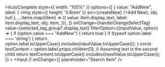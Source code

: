   <AutoComplete
                            style={{ width: "100%" }}
                            options={[
                                {
                                    value: "AddNew",
                                    label: (<span className="addNewDropdown">
                                        <img style={{ height: '0.8rem' }} src={createNew} />Add New</span>),
                                    obj: null
                                },
                                ...items.map((item) => ({
                                    value: item.display_text,
                                    label: item.display_text,
                                    obj: item,
                                })),
                            ]}
                            onChange={handleChangeSelectTag}
                            value={selected_tag_group?.display_text}
                            filterOption={(inputValue, option) => {
                                if (option.value === "AddNew") {
                                    return true
                                }
                                if (typeof option.label === 'string') {
                                    return option.label.toUpperCase().includes(inputValue.toUpperCase());
                                }
                                const textContent = option.label.props.children[1]; // Assuming text is the second child
                                return textContent.toUpperCase().includes(inputValue.toUpperCase());
                            }}
                        >
                            <Input
                                // onChange={}
                                placeholder="Search Item"
                            />
                        </AutoComplete>
